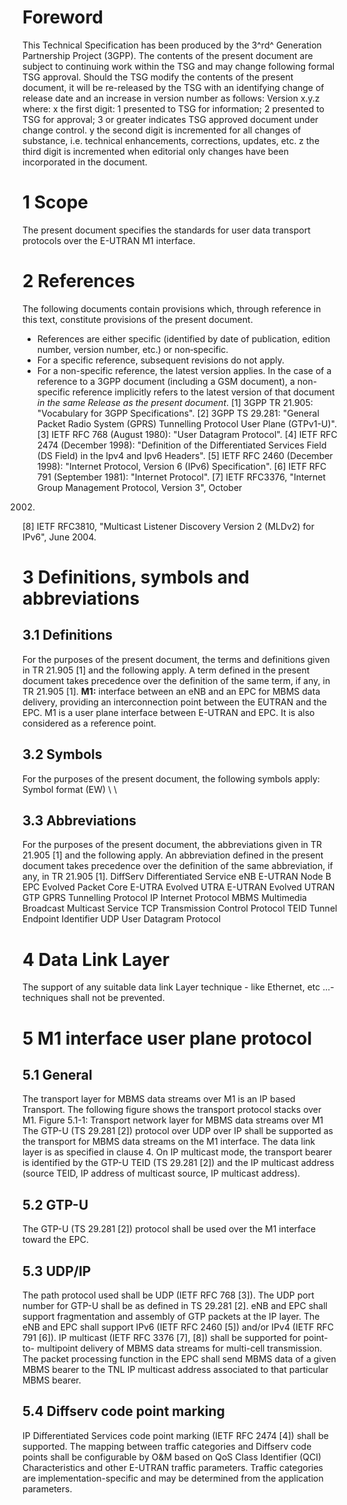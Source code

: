# Foreword
This Technical Specification has been produced by the 3^rd^ Generation
Partnership Project (3GPP).
The contents of the present document are subject to continuing work within the
TSG and may change following formal TSG approval. Should the TSG modify the
contents of the present document, it will be re-released by the TSG with an
identifying change of release date and an increase in version number as
follows:
Version x.y.z
where:
x the first digit:
1 presented to TSG for information;
2 presented to TSG for approval;
3 or greater indicates TSG approved document under change control.
y the second digit is incremented for all changes of substance, i.e. technical
enhancements, corrections, updates, etc.
z the third digit is incremented when editorial only changes have been
incorporated in the document.
# 1 Scope
The present document specifies the standards for user data transport protocols
over the E-UTRAN M1 interface.
# 2 References
The following documents contain provisions which, through reference in this
text, constitute provisions of the present document.
  * References are either specific (identified by date of publication, edition number, version number, etc.) or non‑specific.
  * For a specific reference, subsequent revisions do not apply.
  * For a non-specific reference, the latest version applies. In the case of a reference to a 3GPP document (including a GSM document), a non-specific reference implicitly refers to the latest version of that document _in the same Release as the present document_.
[1] 3GPP TR 21.905: \"Vocabulary for 3GPP Specifications\".
[2] 3GPP TS 29.281: \"General Packet Radio System (GPRS) Tunnelling Protocol
User Plane (GTPv1-U)\".
[3] IETF RFC 768 (August 1980): \"User Datagram Protocol\".
[4] IETF RFC 2474 (December 1998): \"Definition of the Differentiated Services
Field (DS Field) in the Ipv4 and Ipv6 Headers\".
[5] IETF RFC 2460 (December 1998): \"Internet Protocol, Version 6 (IPv6)
Specification\".
[6] IETF RFC 791 (September 1981): \"Internet Protocol\".
[7] IETF RFC3376, "Internet Group Management Protocol, Version 3", October
2002.
[8] IETF RFC3810, "Multicast Listener Discovery Version 2 (MLDv2) for IPv6",
June 2004.
# 3 Definitions, symbols and abbreviations
## 3.1 Definitions
For the purposes of the present document, the terms and definitions given in
TR 21.905 [1] and the following apply. A term defined in the present document
takes precedence over the definition of the same term, if any, in TR 21.905
[1].
**M1:** interface between an eNB and an EPC for MBMS data delivery, providing
an interconnection point between the EUTRAN and the EPC. M1 is a user plane
interface between E-UTRAN and EPC. It is also considered as a reference point.
## 3.2 Symbols
For the purposes of the present document, the following symbols apply:
Symbol format (EW)
\ \
## 3.3 Abbreviations
For the purposes of the present document, the abbreviations given in TR 21.905
[1] and the following apply. An abbreviation defined in the present document
takes precedence over the definition of the same abbreviation, if any, in TR
21.905 [1].
DiffServ Differentiated Service
eNB E-UTRAN Node B
EPC Evolved Packet Core
E-UTRA Evolved UTRA
E-UTRAN Evolved UTRAN
GTP GPRS Tunnelling Protocol
IP Internet Protocol
MBMS Multimedia Broadcast Multicast Service
TCP Transmission Control Protocol
TEID Tunnel Endpoint Identifier
UDP User Datagram Protocol
# 4 Data Link Layer
The support of any suitable data link Layer technique - like Ethernet, etc
...- techniques shall not be prevented.
# 5 M1 interface user plane protocol
## 5.1 General
The transport layer for MBMS data streams over M1 is an IP based Transport.
The following figure shows the transport protocol stacks over M1.
Figure 5.1-1: Transport network layer for MBMS data streams over M1
The GTP-U (TS 29.281 [2]) protocol over UDP over IP shall be supported as the
transport for MBMS data streams on the M1 interface. The data link layer is as
specified in clause 4.
On IP multicast mode, the transport bearer is identified by the GTP-U TEID (TS
29.281 [2]) and the IP multicast address (source TEID, IP address of multicast
source, IP multicast address).
## 5.2 GTP-U
The GTP-U (TS 29.281 [2]) protocol shall be used over the M1 interface toward
the EPC.
## 5.3 UDP/IP
The path protocol used shall be UDP (IETF RFC 768 [3]).
The UDP port number for GTP-U shall be as defined in TS 29.281 [2].
eNB and EPC shall support fragmentation and assembly of GTP packets at the IP
layer.
The eNB and EPC shall support IPv6 (IETF RFC 2460 [5]) and/or IPv4 (IETF RFC
791 [6]).
IP multicast (IETF RFC 3376 [7], [8]) shall be supported for point-to-
multipoint delivery of MBMS data streams for multi-cell transmission.
The packet processing function in the EPC shall send MBMS data of a given MBMS
bearer to the TNL IP multicast address associated to that particular MBMS
bearer.
## 5.4 Diffserv code point marking
IP Differentiated Services code point marking (IETF RFC 2474 [4]) shall be
supported. The mapping between traffic categories and Diffserv code points
shall be configurable by O&M based on QoS Class Identifier (QCI)
Characteristics and other E-UTRAN traffic parameters. Traffic categories are
implementation-specific and may be determined from the application parameters.
#